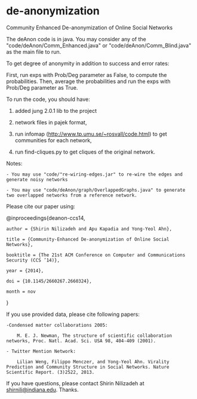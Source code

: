 de-anonymization
================

Community Enhanced De-anonymization of Online Social Networks

The deAnon code is in java. You may consider any of the "code/deAnon/Comm_Enhanced.java" or "code/deAnon/Comm_Blind.java" as the main file to run.

To get degree of anonymity in addition to success and error rates:

First, run exps with Prob/Deg parameter as False, to compute the probabilities.
Then, average the probabilities and run the exps with Prob/Deg parameter as True. 



To run the code, you should have: 

1) added jung 2.0.1 lib to the project

2) network files in pajek format,

3) run infomap (http://www.tp.umu.se/~rosvall/code.html) to get communities for each network,

4) run find-cliques.py to get cliques of the original network.



Notes:

	- You may use "code/"re-wiring-edges.jar" to re-wire the edges and generate noisy networks

	- You may use "code/deAnon/graph/OverlappedGraphs.java" to generate two overlapped networks from a reference network.


Please cite our paper using:

@inproceedings{deanon-ccs14,

    author = {Shirin Nilizadeh and Apu Kapadia and Yong-Yeol Ahn},

    title = {Community-Enhanced De-anonymization of Online Social Networks},

    booktitle = {The 21st ACM Conference on Computer and Communications Security (CCS ’14)},

    year = {2014},

    doi = {10.1145/2660267.2660324},

    month = nov
}

If you use provided data, please cite following papers:


	-Condensed matter collaborations 2005: 
  		
		M. E. J. Newman, The structure of scientific collaboration networks, Proc. Natl. Acad. Sci. USA 98, 404-409 (2001).

	- Twitter Mention Network:
		
		Lilian Weng, Filippo Menczer, and Yong-Yeol Ahn. Virality Prediction and Community Structure in Social Networks. Nature Scientific Report. (3)2522, 2013.




If you have questions, please contact Shirin Nilizadeh at shirnili@indiana.edu. Thanks.
